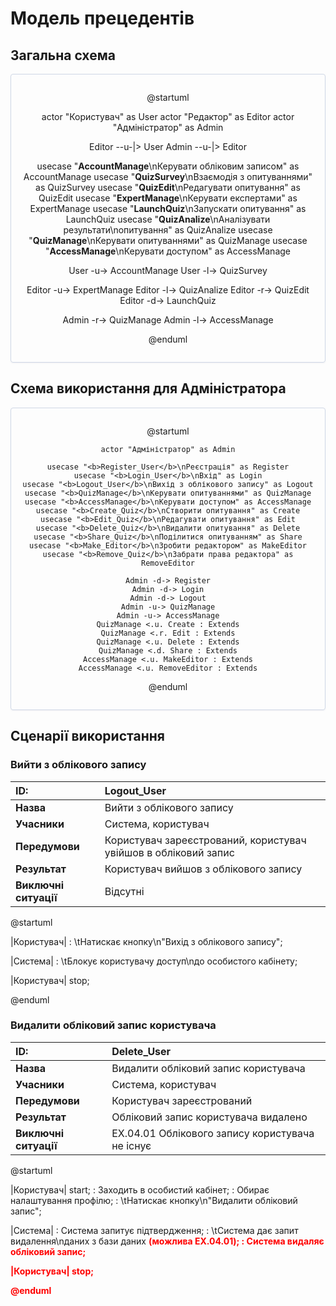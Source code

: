 # Модель прецедентів

## Загальна схема

<center style="
    border-radius:4px;
    border: 1px solid #cfd7e6;
    box-shadow: 0 1px 3px 0 rgba(89,105,129,.05), 0 1px 1px 0 rgba(0,0,0,.025);
    padding: 1em;"
>

@startuml

  actor "Користувач" as User
  actor "Редактор" as Editor
  actor "Адміністратор" as Admin
  
  Editor --u-|> User
  Admin --u-|> Editor
  
  usecase "<b>AccountManage</b>\nКерувати обліковим записом" as AccountManage
  usecase "<b>QuizSurvey</b>\nВзаємодія з опитуваннями" as QuizSurvey
  usecase "<b>QuizEdit</b>\nРедагувати опитування" as QuizEdit
  usecase "<b>ExpertManage</b>\nКерувати експертами" as ExpertManage
  usecase "<b>LaunchQuiz</b>\nЗапускати опитування" as LaunchQuiz
  usecase "<b>QuizAnalize</b>\nАналізувати результати\nопитування" as QuizAnalize
  usecase "<b>QuizManage</b>\nКерувати опитуваннями" as QuizManage
  usecase "<b>AccessManage</b>\nКерувати доступом" as AccessManage
 
  User -u-> AccountManage
  User -l-> QuizSurvey
  
  Editor -u-> ExpertManage
  Editor -l-> QuizAnalize
  Editor -r-> QuizEdit
  Editor -d-> LaunchQuiz
  
  Admin -r-> QuizManage
  Admin -l-> AccessManage

@enduml
  
</center>

## Схема використання для Адміністратора

<center style="
    border-radius:4px;
    border: 1px solid #cfd7e6;
    box-shadow: 0 1px 3px 0 rgba(89,105,129,.05), 0 1px 1px 0 rgba(0,0,0,.025);
    padding: 1em;"
>

@startuml

    actor "Адміністратор" as Admin
    
    usecase "<b>Register_User</b>\nРеєстрація" as Register
    usecase "<b>Login_User</b>\nВхід" as Login
    usecase "<b>Logout_User</b>\nВихід з облікового запису" as Logout
    usecase "<b>QuizManage</b>\nКерувати опитуваннями" as QuizManage
    usecase "<b>AccessManage</b>\nКерувати доступом" as AccessManage
    usecase "<b>Create_Quiz</b>\nСтворити опитування" as Create
    usecase "<b>Edit_Quiz</b>\nРедагувати опитування" as Edit
    usecase "<b>Delete_Quiz</b>\nВидалити опитування" as Delete
    usecase "<b>Share_Quiz</b>\nПоділитися опитуванням" as Share
    usecase "<b>Make_Editor</b>\nЗробити редактором" as MakeEditor
    usecase "<b>Remove_Quiz</b>\nЗабрати права редактора" as RemoveEditor
    
    Admin -d-> Register
    Admin -d-> Login
    Admin -d-> Logout
    Admin -u-> QuizManage
    Admin -u-> AccessManage
    QuizManage <.u. Create : Extends
    QuizManage <.r. Edit : Extends
    QuizManage <.u. Delete : Extends
    QuizManage <.d. Share : Extends
    AccessManage <.u. MakeEditor : Extends
    AccessManage <.u. RemoveEditor : Extends

@enduml

</center>

## Сценарії використання
  
### Вийти з облікового запису

| ID: | **Logout_User**                                                                                                            |
|:----|:---------------------------------------------------------------------------------------------------------------------------|
| **Назва** | Вийти з облікового запису                                                                                                  |
| **Учасники** | Система, користувач                                                                                                        |
| **Передумови** | Користувач зареєстрований, користувач увійшов в обліковий запис                                                            |
| **Результат** | Користувач вийшов з облікового запису                                                                                      |
| **Виключні ситуації** | Відсутні                                                                                                                   |
  
@startuml
  
|Користувач|
: \tНатискає кнопку\n"Вихід з облікового запису";

|Система|
: \tБлокує користувачу доступ\nдо особистого кабінету;

|Користувач|
stop;
  
@enduml
  
### Видалити обліковий запис користувача

| ID: | **Delete_User**                                                                                                                                                                |
|:----|:---------------------------------------------------------------------------------------------------------------------------------------------------------------------------|
| **Назва** | Видалити обліковий запис користувача                                                                                                                                       |
| **Учасники** | Система, користувач                                                                                                                                                        |
| **Передумови** | Користувач зареєстрований                                                                                                                                                  |
| **Результат** | Обліковий запис користувача видалено                                                                                                                                       |
| **Виключні ситуації** | EX.04.01 Облікового запису користувача не існує    |
  
@startuml

|Користувач|
start;
: Заходить в особистий кабінет;
: Обирає налаштування профілю;
: \tНатискає кнопку\n"Видалити обліковий запис";

|Система|
: Система запитує підтвердження;
: \tСистема дає запит видалення\nданих з бази даних <font color="red"><b>(можлива EX.04.01);
: Система видаляє обліковий запис;
  
|Користувач|
stop;
 
@enduml
